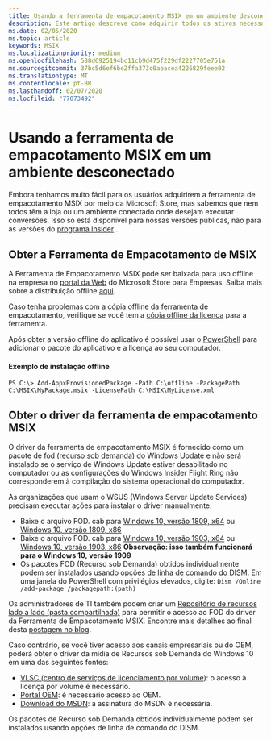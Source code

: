 ```yaml
---
title: Usando a ferramenta de empacotamento MSIX em um ambiente desconectado
description: Este artigo descreve como adquirir todos os ativos necessários para a ferramenta de empacotamento MSIX se você estiver em um ambiente desconectado.
ms.date: 02/05/2020
ms.topic: article
keywords: MSIX
ms.localizationpriority: medium
ms.openlocfilehash: 588d6925194bc11cb9d475f229df2227705e751a
ms.sourcegitcommit: 37bc5d6ef6be2ffa373c0aeacea4226829feee02
ms.translationtype: MT
ms.contentlocale: pt-BR
ms.lasthandoff: 02/07/2020
ms.locfileid: "77073492"
---
```

# <a name="using-the-msix-packaging-tool-in-a-disconnected-environment"></a>Usando a ferramenta de empacotamento MSIX em um ambiente desconectado

Embora tenhamos muito fácil para os usuários adquirirem a ferramenta de empacotamento MSIX por meio da Microsoft Store, mas sabemos que nem todos têm a loja ou um ambiente conectado onde desejam executar conversões. Isso só está disponível para nossas versões públicas, não para as versões do [programa Insider](insider-program.md) .

## <a name="get-the-msix-packaging-tool"></a>Obter a Ferramenta de Empacotamento de MSIX

A Ferramenta de Empacotamento MSIX pode ser baixada para uso offline na empresa no [portal da Web](https://businessstore.microsoft.com/store) do Microsoft Store para Empresas. Saiba mais sobre a distribuição offline [aqui](https://docs.microsoft.com/microsoft-store/distribute-offline-apps).

Caso tenha problemas com a cópia offline da ferramenta de empacotamento, verifique se você tem a [cópia offline da licença](https://docs.microsoft.com/microsoft-store/distribute-offline-apps#download-an-offline-licensed-app) para a ferramenta. 

Após obter a versão offline do aplicativo é possível usar o [PowerShell](https://docs.microsoft.com/powershell/module/dism/add-appxprovisionedpackage?view=win10-ps) para adicionar o pacote do aplicativo e a licença ao seu computador.

#### <a name="example-of-offline-installation"></a>Exemplo de instalação offline
```
PS C:\> Add-AppxProvisionedPackage -Path C:\offline -PackagePath C:\MSIX\MyPackage.msix -LicensePath C:\MSIX\MyLicense.xml
```

## <a name="get-the-msix-packaging-tool-driver"></a>Obter o driver da ferramenta de empacotamento MSIX

O driver da ferramenta de empacotamento MSIX é fornecido como um pacote de [fod (recurso sob demanda)](https://docs.microsoft.com/windows-hardware/manufacture/desktop/features-on-demand-v2--capabilities) do Windows Update e não será instalado se o serviço de Windows Update estiver desabilitado no computador ou as configurações do Windows Insider Flight Ring não corresponderem à compilação do sistema operacional do computador.

As organizações que usam o WSUS (Windows Server Update Services) precisam executar ações para instalar o driver manualmente:
- Baixe o arquivo FOD. cab para [Windows 10, versão 1809, x64](https://download.microsoft.com/download/8/4/3/8436215A-42DB-4FD2-966D-60D436D6EEFC/Msix-PackagingTool-Driver-Package~31bf3856ad364e35~amd64~~.cab) ou [Windows 10, versão 1809, x86](https://download.microsoft.com/download/9/9/4/9948d09d-af25-45a5-b01f-cc4bcf05f5bf/Msix-PackagingTool-Driver-Package~31bf3856ad364e35~x86~~.cab)
- Baixe o arquivo FOD. cab para [Windows 10, versão 1903, x64](https://download.microsoft.com/download/5/2/e/52ec35e9-3b50-47b2-879d-c815a93bc3fc/Msix-PackagingTool-Driver-Package~31bf3856ad364e35~amd64~~.cab) ou [Windows 10, versão 1903, x86](https://download.microsoft.com/download/2/c/3/2c3a78a2-4d64-426a-976d-dfe4805110cc/Msix-PackagingTool-Driver-Package~31bf3856ad364e35~x86~~.cab) **Observação: isso também funcionará para o Windows 10, versão 1909**
- Os pacotes FOD (Recurso sob Demanda) obtidos individualmente podem ser instalados usando [opções de linha de comando do DISM](https://docs.microsoft.com/windows-hardware/manufacture/desktop/dism-operating-system-package-servicing-command-line-options). Em uma janela do PowerShell com privilégios elevados, digite: ```Dism /Online /add-package /packagepath:(path)```

Os administradores de TI também podem criar um [Repositório de recursos lado a lado (pasta compartilhada)](https://docs.microsoft.com/windows-server/administration/server-manager/configure-features-on-demand-in-windows-server) para permitir o acesso ao FOD do driver da Ferramenta de Empacotamento MSIX. Encontre mais detalhes ao final desta [postagem no blog](https://techcommunity.microsoft.com/t5/Windows-IT-Pro-Blog/Language-pack-acquisition-and-retention-for-enterprise-devices/ba-p/275404).

Caso contrário, se você tiver acesso aos canais empresariais ou do OEM, poderá obter o driver da mídia de Recursos sob Demanda do Windows 10 em uma das seguintes fontes:

- [VLSC (centro de serviços de licenciamento por volume)](https://www.microsoft.com/Licensing/servicecenter/default.aspx): o acesso à licença por volume é necessário.
- [Portal OEM](https://www.microsoftoem.com): é necessário acesso ao OEM.
- [Download do MSDN](https://my.visualstudio.com/Downloads/Featured): a assinatura do MSDN é necessária.

Os pacotes de Recurso sob Demanda obtidos individualmente podem ser instalados usando opções de linha de comando do DISM.
